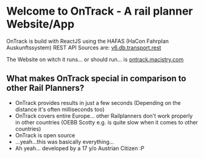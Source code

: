 # Welcome to OnTrack - A rail planner Website/App 

OnTrack is build with ReactJS using the HAFAS (HaCon Fahrplan Auskunftssystem) REST API 
Sources are: [v6.db.transport.rest](https://v6.db.transport.rest)

The Website on witch it runs... or should run... is [ontrack.macistry.com](http://ontrack.macistry.com)

## What makes OnTrack special in comparison to other Rail Planners?

- OnTrack provides results in just a few seconds (Depending on the distance it's often milliseconds too)
- OnTrack covers entire Europe... other Railplanners don't work properly in other countries (OEBB Scotty e.g. is quite slow when it comes to other countries)
- OnTrack is open source
- ...yeah...this was basically everything...
- Ah yeah... developed by a 17 y/o Austrian Citizen :P

